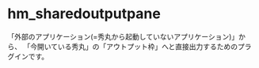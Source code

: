 # hm_sharedoutputpane
「外部のアプリケーション(=秀丸から起動していないアプリケーション)」から、 「今開いている秀丸」の「アウトプット枠」へと直接出力するためのプラグインです。
